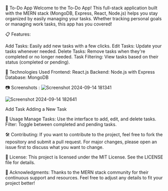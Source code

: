 🚀 To-Do App Welcome to the To-Do App! This full-stack application built with the MERN stack (MongoDB, Express, React, Node.js) helps you stay organized by easily managing your tasks. Whether tracking personal goals or managing work tasks, this app has you covered!

📋 Features: 

Add Tasks: Easily add new tasks with a few clicks. 
Edit Tasks: Update your tasks whenever needed. 
Delete Tasks: Remove tasks when they're completed or no longer needed. 
Task Filtering: View tasks based on their status (completed or pending).

🔧 Technologies Used Frontend: React.js Backend: Node.js with Express Database: MongoDB

📷 Screenshots :
![Screenshot 2024-09-14 181341](https://github.com/user-attachments/assets/ab1eabf9-bfee-4b7a-8470-b27dce6a3d6e)

![Screenshot 2024-09-14 182641](https://github.com/user-attachments/assets/2a2afce7-00b6-4fb7-a303-59d04cf96486)

Add Task Adding a New Task

📝 Usage Manage Tasks: 
Use the interface to add, edit, and delete tasks. Filter: Toggle between completed and pending tasks. 

🛠️ Contributing:
If you want to contribute to the project, feel free to fork the repository and submit a pull request. For major changes, please open an issue first to discuss what you want to change.

📄 License:
This project is licensed under the MIT License. See the LICENSE file for details.

🤝 Acknowledgments:
Thanks to the MERN stack community for their continuous support and resources. Feel free to adjust any details to fit your project better!
